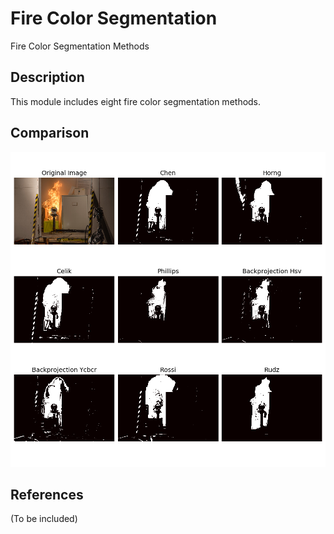 # Fire Color Segmentation

Fire Color Segmentation Methods

## Description

This module includes eight fire color segmentation methods.

## Comparison

![App views](examples/fire_segmentation_comparison.png)

## References

(To be included)
